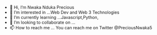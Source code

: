 - 👋 Hi, I’m Nwaka Nduka Precious
- 👀 I’m interested in ...Web Dev and Web 3 Technologies
- 🌱 I’m currently learning ...Javascript,Python,
- 💞️ I’m looking to collaborate on ...
- 📫 How to reach me ... You can reach me on Twitter @PreciousNwaka5

<!---
p-prime1/p-prime1 is a ✨ special ✨ repository because its `README.md` (this file) appears on your GitHub profile.
You can click the Preview link to take a look at your changes.
--->
